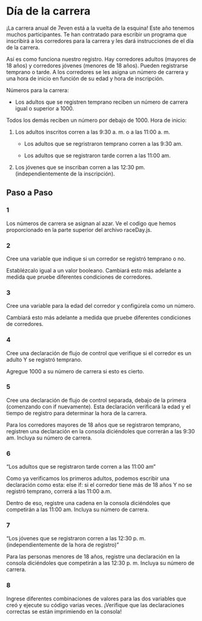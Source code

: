 # Día de la carrera

¡La carrera anual de 7even está a la vuelta de la esquina! Este año tenemos muchos participantes. Te han contratado para escribir un programa que inscribirá a los corredores para la carrera y les dará instrucciones de el día de la carrera.

Así es como funciona nuestro registro. Hay corredores adultos (mayores de 18 años) y corredores jóvenes (menores de 18 años). Pueden registrarse temprano o tarde. A los corredores se les asigna un número de carrera y una hora de inicio en función de su edad y hora de inscripción.

Números para la carrera:

- Los adultos que se registren temprano reciben un número de carrera igual o superior a 1000.

Todos los demás reciben un número por debajo de 1000.
Hora de inicio:

1. Los adultos inscritos corren a las 9:30 a. m. o a las 11:00 a. m.

    - Los adultos que se regristraron temprano corren a las 9:30 am.

    - Los adultos que se registraron tarde corren a las 11:00 am.

2. Los jóvenes que se inscriban corren a las 12:30 pm.(independientemente de la inscripción).

## Paso a Paso

### 1

Los números de carrera se asignan al azar. Ve el codigo que hemos proporcionado en la parte superior del archivo raceDay.js.

### 2

Cree una variable que indique si un corredor se registró temprano o no.

Establézcalo igual a un valor booleano. Cambiará esto más adelante a medida que pruebe diferentes condiciones de corredores.

### 3

Cree una variable para la edad del corredor y configúrela como un número.

Cambiará esto más adelante a medida que pruebe diferentes condiciones de corredores.

### 4

Cree una declaración de flujo de control que verifique si el corredor es un adulto Y se registró temprano.

Agregue 1000 a su número de carrera si esto es cierto.

### 5

Cree una declaración de flujo de control separada, debajo de la primera (comenzando con if nuevamente). Esta declaración verificará la edad y el tiempo de registro para determinar la hora de la carrera.

Para los corredores mayores de 18 años que se registraron temprano, registren una declaración en la consola diciéndoles que correrán a las 9:30 am. Incluya su número de carrera.

### 6

“Los adultos que se registraron tarde corren a las 11:00 am”

Como ya verificamos los primeros adultos, podemos escribir una declaración como esta: else if: si el corredor tiene más de 18 años Y no se registró temprano, correrá a las 11:00 a.m.

Dentro de eso, registre una cadena en la consola diciéndoles que competirán a las 11:00 am. Incluya su número de carrera.

### 7

“Los jóvenes que se registraron corren a las 12:30 p. m. (independientemente de la hora de registro)”

Para las personas menores de 18 años, registre una declaración en la consola diciéndoles que competirán a las 12:30 p. m. Incluya su número de carrera.

### 8


Ingrese diferentes combinaciones de valores para las dos variables que creó y ejecute su código varias veces. ¡Verifique que las declaraciones correctas se están imprimiendo en la consola!